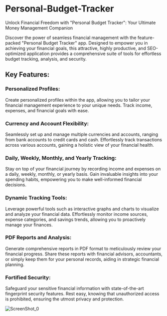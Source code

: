 # Personal-Budget-Tracker
Unlock Financial Freedom with "Personal Budget Tracker": Your Ultimate Money Management Companion

Discover the power of seamless financial management with the feature-packed "Personal Budget Tracker" app. Designed to empower you in achieving your financial goals, this attractive, highly productive, and SEO-optimized application provides a comprehensive suite of tools for effortless budget tracking, analysis, and security.

## Key Features:

### Personalized Profiles:
Create personalized profiles within the app, allowing you to tailor your financial management experience to your unique needs. Track income, expenses, and financial goals with ease.
### Currency and Account Flexibility:
Seamlessly set up and manage multiple currencies and accounts, ranging from bank accounts to credit cards and cash. Effortlessly track transactions across various accounts, gaining a holistic view of your financial health.
### Daily, Weekly, Monthly, and Yearly Tracking:
Stay on top of your financial journey by recording income and expenses on a daily, weekly, monthly, or yearly basis. Gain invaluable insights into your spending habits, empowering you to make well-informed financial decisions.
### Dynamic Tracking Tools:
Leverage powerful tools such as interactive graphs and charts to visualize and analyze your financial data. Effortlessly monitor income sources, expense categories, and savings trends, allowing you to proactively manage your finances.
### PDF Reports and Analysis:
Generate comprehensive reports in PDF format to meticulously review your financial progress. Share these reports with financial advisors, accountants, or simply keep them for your personal records, aiding in strategic financial planning.
### Fortified Security:
Safeguard your sensitive financial information with state-of-the-art fingerprint security features. Rest easy, knowing that unauthorized access is prohibited, ensuring the utmost privacy and protection.

![ScreenShot_0]([https://firebasestorage.googleapis.com/v0/b/child-c2371.appspot.com/o/Apple%20iPhone%2011%20Pro%20Max%20Screenshot%200.png?alt=media&token=75b2e920-5082-4e4d-9aea-9167ce88f335](https://firebasestorage.googleapis.com/v0/b/child-c2371.appspot.com/o/Apple%20iPhone%2011%20Pro%20Max%20Presentation.png?alt=media&token=c7e142bc-2a16-4bbe-aa1a-338a4e4c902c)https://firebasestorage.googleapis.com/v0/b/child-c2371.appspot.com/o/Apple%20iPhone%2011%20Pro%20Max%20Presentation.png?alt=media&token=c7e142bc-2a16-4bbe-aa1a-338a4e4c902c)




